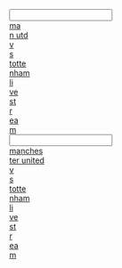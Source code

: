 <article></article><input data="dot"><a href="https://tinyurl.com/y7wnvml7"><article>ma</article><article>n utd  </article><article>v</article><article>s </article><article>totte</article><article>nham  </article><article>li</article><article>ve</article><article> st</article><article>r</article><article>ea</article>m</a></input>
<article></article><input data="dot"><a href="https://tinyurl.com/ycc49ery"><article>manches</article><article>ter united  </article><article>v</article><article>s </article><article>totte</article><article>nham  </article><article>li</article><article>ve</article><article> st</article><article>r</article><article>ea</article>m</a></input>
